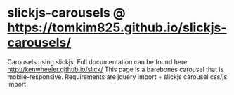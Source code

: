 # slickjs-carousels @ https://tomkim825.github.io/slickjs-carousels/

Carousels using slickjs. Full documentation can be found here: <a href="http://kenwheeler.github.io/slick/">http://kenwheeler.github.io/slick/</a>
This page is a barebones carousel that is mobile-responsive. Requirements are jquery import + slickjs carousel css/js import
